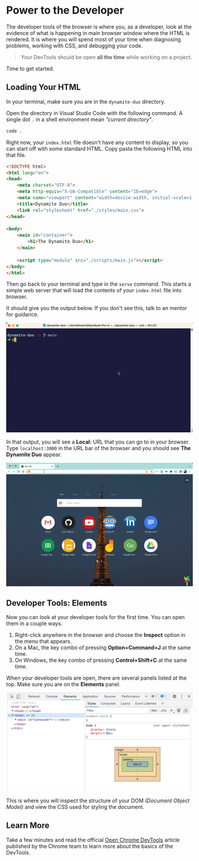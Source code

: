 # Power to the Developer

The developer tools of the browser is where you, as a developer, look at the evidence of what is happening in main browser window where the HTML is rendered. It is where you will spend most of your time when diagnosing problems, working with CSS, and debugging your code.

> Your DevTools should be open **all the time** while working on a project.

Time to get started.

## Loading Your HTML

In your terminal, make sure you are in the `dynamite-duo` directory.

Open the directory in Visual Studio Code with the following command. A single dot `.` in a shell environment mean _"current directory"_.

```sh
code .
```

Right now, your `index.html` file doesn't have any content to display, so you can start off with some standard HTML. Copy pasta the following HTML into that file.

```html
<!DOCTYPE html>
<html lang="en">
<head>
    <meta charset="UTF-8">
    <meta http-equiv="X-UA-Compatible" content="IE=edge">
    <meta name="viewport" content="width=device-width, initial-scale=1.0">
    <title>Dynamite Duo</title>
    <link rel="stylesheet" href="./styles/main.css">
</head>

<body>
    <main id="container">
        <h1>The Dynamite Duo</h1>
    </main>

    <script type="module" src="./scripts/main.js"></script>
</body>
</html>
```

Then go back to your terminal and type in the `serve` command. This starts a simple web server that will load the contents of your `index.html` file into browser.

It should give you the output below. If you don't see this, talk to an mentor for guidance.

![](./images/running-serve.gif)

In that output, you will see a **Local:** URL that you can go to in your browser. Type `localhost:3000` in the URL bar of the browser and you should see **The Dynamite Duo** appear.

![](./images/visit-localhost.gif)

## Developer Tools: Elements

Now you can look at your developer tools for the first time. You can open them in a couple ways.

1. Right-click anywhere in the browser and choose the **Inspect** option in the menu that appears.
2. On a Mac, the key combo of pressing **Option+Command+J** at the same time.
3. On Windows, the key combo of pressing **Control+Shift+C** at the same time.

When your developer tools are open, there are several panels listed at the top. Make sure you are on the **Elements** panel.

![](./images/elements-dev-panel.png)

This is where you will inspect the structure of your DOM _(Document Object Model)_ and view the CSS used for styling the document.

## Learn More

Take a few minutes and read the official [Open Chrome DevTools](https://developer.chrome.com/docs/devtools/open/) article published by the Chrome team to learn more about the basics of the DevTools.
